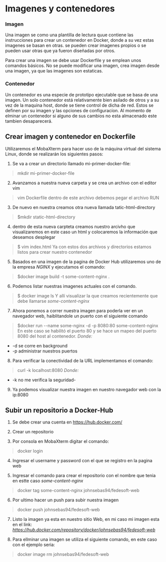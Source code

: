 # Imagenes y contenedores

### Imagen
Una imagen se como una plantilla de lectura quue contiene las instrucciones para crear un contenedor en Docker, donde a su vez estas imagenes se basan en otras. se pueden crear imagenes propios o se pueden usar otras que ya fueron diseñadas por otros.

Para crear una imagen se debe usar Dockerfile y se emplean unos comandos básicos. No se puede modificar una imagen, crea imagen desde una imagen, ya que las imagenes son  estaticas.

### Contenedor
Un contenedor es una especie de prototipo ejecutable que se basa de una imagen. Un solo contenedor está relativamente bien asilado de otros y a su vez de la maquina host, donde se tiene control de dicha de red. Estos se definen por su imagen y las opciones de configuracíon. Al momento de elminar un contenedor si alguno de sus cambios no esta almacenado este tambien desaparecerá.

## Crear imagen y contenedor en Dockerfile
  Utilizaremos el MobaXterm para hacer uso de la máquina virtual del sistema Linux, donde se realizarán los siguientes pasos:
  1. Se va a crear un directorio llamado mi-primer-docker-file:
  >mkdir mi-primer-docker-file

  2. Avanzamos a nuestra nueva carpeta y se crea un archivo con el editor vim
  >vim Dockerfile
  dentro de este archivo debemos pegar el archivo RUN

  3. De nuevo en nuestra creamos otra nueva llamada tatic-html-directory
  >$mkdir static-html-directory

  4. dentro de esta nueva carpteta creamos nuestro arcivho que visualizaremos en este caso un html y colocaremos la información que deseamos desplegar
  >$ vim index.html
  Ya con estos dos archivos y directorios estamos listos para crear nuestro contenedor

  5. Basados en una imagen de la pagina de Docker Hub utilizaremos uno de la empresa _NGINX_ y ejecutamos el comando:
  >$docker image build -t some-content-nginx .

  6. Podemos listar nuestras imagenes actuales con el comando.
  >$ docker image ls
  Y allí visualizar la que creamos recientemente que debe llamarse *some-content-nginx*

  7. Ahora ponemos a correr nuestra imagen para poderla ver en un navegador web, haiblitandole un puerto con el siguiente comando
  >$docker run --name some-nginx -d -p 8080:80 some-content-nginx
  En este caso se habilitó el puerto 80 y se hace un mapeo del puerto 8080 del host al contenedor.
  *Donde:*
  - -d se corre en background
  - -p administrar nuestros puertos

  8. Para verificar la conectividad de la URL implementamos el comando:
  >curl -k localhost:8080
  *Donde:*
  - -k no me verifica la seguridad-
  9. Ya podemos visualizar nuestra imagen en nuestro navegador web con la ip:8080

  ## Subir un repositorio a Docker-Hub
  1. Se debe crear una cuenta en https://hub.docker.com/

  2. Crear un repositorio 

  3. Por consola en MobaXterm digitar el comando:
  > docker login

  4.  Ingresar el username y password con el que se registro en la pagina web

  5. Ingresar el comando  para crear el repositorio con el nombre que tenia en estte caso *some-content-nginx*
  > docker tag some-content-nginx johnsebas94/fedesoft-web

  6. Por ultimo hacer un push para subir nuestra imagen
  > docker push johnsebas94/fedesoft-web
  
  7. Listo la imagen ya esta en nuestro sitio Web, en mi caso mi  imagen esta en el link: *_https://hub.docker.com/repository/docker/johnsebas94/fedesoft-web_*

  8. Para ellminar una imagen se utiliza el siguiente comando, en este caso con el ejemplo seria:
  >docker image rm johnsebas94/fedesoft-web